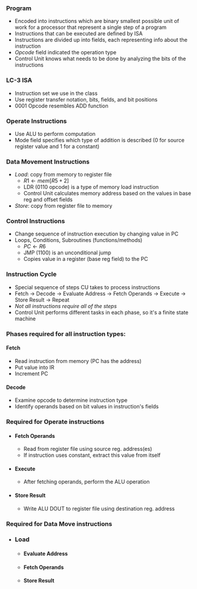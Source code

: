 ### Program
- Encoded into instructions which are binary smallest possible unit of work for a processor that represent a single step of a program
- Instructions that can be executed are defined by ISA
- Instructions are divided up into fields, each representing info about the instruction
- *Opcode* field indicated the operation type
- Control Unit knows what needs to be done by analyzing the bits of the instructions



### LC-3 ISA
- Instruction set we use in the class
- Use register transfer notation, bits, fields, and bit positions
- 0001 Opcode resembles ADD function

### Operate Instructions
- Use ALU to perform computation
- Mode field specifies which type of addition is described (0 for source register value and 1 for a constant)

### Data Movement Instructions
- *Load*: copy from memory to register file
	- $R1 \leftarrow mem[R5+2]$
	- LDR (0110 opcode) is a type of memory load instruction
	- Control Unit calculates memory address based on the values in base reg and offset fields
- *Store*: copy from register file to memory


### Control Instructions
- Change sequence of instruction execution by changing value in PC
- Loops, Conditions, Subroutines (functions/methods)
	- $PC \leftarrow R6$
	- JMP (1100) is an unconditional jump
	- Copies value in a register (base reg field) to the PC 

### Instruction Cycle
- Special sequence of steps CU takes to process instructions
- Fetch -> Decode -> Evaluate Address -> Fetch Operands -> Execute -> Store Result -> Repeat
- *Not all instructions require all of the steps* 
- Control Unit performs different tasks in each phase, so it's a finite state machine

### Phases required for all instruction types:
#### Fetch
- Read instruction from memory (PC has the address)
- Put value into IR
- Increment PC
#### Decode
- Examine opcode to determine instruction type
- Identify operands based on bit values in instruction's fields

### Required for Operate instructions
- #### Fetch Operands
	- Read from register file using source reg. address(es)
	- If instruction uses constant, extract this value from itself
- #### Execute 
	- After fetching operands, perform the ALU operation
- #### Store Result
	- Write ALU DOUT to register file using destination reg. address 

### Required for Data Move instructions
- ### Load
	- #### Evaluate Address
	- #### Fetch Operands
	- #### Store Result